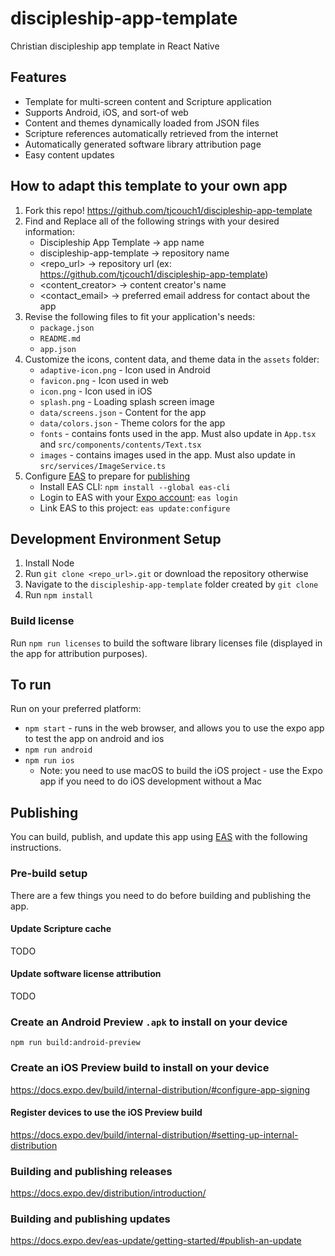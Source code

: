# discipleship-app-template
Christian discipleship app template in React Native

## Features

- Template for multi-screen content and Scripture application
- Supports Android, iOS, and sort-of web
- Content and themes dynamically loaded from JSON files
- Scripture references automatically retrieved from the internet
- Automatically generated software library attribution page
- Easy content updates

## How to adapt this template to your own app

1. Fork this repo! https://github.com/tjcouch1/discipleship-app-template
2. Find and Replace all of the following strings with your desired information:
    - Discipleship App Template -> app name
    - discipleship-app-template -> repository name
    - <repo_url> -> repository url (ex: https://github.com/tjcouch1/discipleship-app-template)
    - <content_creator> -> content creator's name
    - <contact_email> -> preferred email address for contact about the app
3. Revise the following files to fit your application's needs:
    - `package.json`
    - `README.md`
    - `app.json`
4. Customize the icons, content data, and theme data in the `assets` folder:
    - `adaptive-icon.png` - Icon used in Android
    - `favicon.png` - Icon used in web
    - `icon.png` - Icon used in iOS
    - `splash.png` - Loading splash screen image
    - `data/screens.json` - Content for the app
    - `data/colors.json` - Theme colors for the app
    - `fonts` - contains fonts used in the app. Must also update in `App.tsx` and `src/components/contents/Text.tsx`
    - `images` - contains images used in the app. Must also update in `src/services/ImageService.ts`
5. Configure [EAS](https://docs.expo.dev/eas/) to prepare for [publishing](#publishing)
    - Install EAS CLI: `npm install --global eas-cli`
    - Login to EAS with your [Expo account](https://expo.dev/): `eas login`
    - Link EAS to this project: `eas update:configure`

## Development Environment Setup

1. Install Node
2. Run `git clone <repo_url>.git` or download the repository otherwise
3. Navigate to the `discipleship-app-template` folder created by `git clone`
4. Run `npm install`

### Build license 

Run `npm run licenses` to build the software library licenses file (displayed in the app for attribution purposes).

## To run

Run on your preferred platform:

- `npm start` - runs in the web browser, and allows you to use the expo app to test the app on android and ios
- `npm run android`
- `npm run ios`
   - Note: you need to use macOS to build the iOS project - use the Expo app if you need to do iOS development without a Mac

## Publishing

You can build, publish, and update this app using [EAS](https://docs.expo.dev/eas/) with the following instructions.

### Pre-build setup

There are a few things you need to do before building and publishing the app.

#### Update Scripture cache

TODO

#### Update software license attribution

TODO

### Create an Android Preview `.apk` to install on your device

`npm run build:android-preview`

### Create an iOS Preview build to install on your device

https://docs.expo.dev/build/internal-distribution/#configure-app-signing

#### Register devices to use the iOS Preview build

https://docs.expo.dev/build/internal-distribution/#setting-up-internal-distribution

### Building and publishing releases

https://docs.expo.dev/distribution/introduction/

### Building and publishing updates

https://docs.expo.dev/eas-update/getting-started/#publish-an-update